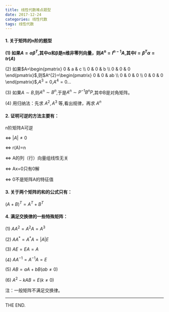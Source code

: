```yaml
---
title: 线性代数难点题型
date: 2017-12-24
categories: 线性代数
tags: 线性代数
---
```


#### 1. 关于矩阵的n阶的题型

**(1) 如果$A=αβ^{T}$,其中α和β是n维非零列向量，则$A^{n}=l^{n-1}A$,其中$l=β^{T}α=tr(A)$**

(2) 如果$A=\begin{pmatrix}
0 & a & c \\
0 & 0 & b \\
0 & 0 & 0
\end{pmatrix}$,则$A^{2}=\begin{pmatrix}
0 & 0 & ab \\
0 & 0 & 0 \\
0 & 0 & 0
\end{pmatrix}$,$A^{3}=0$,$A^{4}=0$...

(3) 如果$A \sim B$,则$A^{n} \sim B^{n}$,于是$A^{n} \sim P^{-1}B^{n}P$,其中B是对角矩阵。

(4) 用归纳法：先求 $A^{2},A^{3}$ 等,看出规律，再求 $A^{n}$

<!--more-->

#### 2. 证明可逆的方法主要有：

n阶矩阵A可逆

<=> $|A|\neq0$

<=> r(A)=n

<=> A的列（行）向量组线性无关

<=> Ax=0只有0解

<=> 0不是矩阵A的特征值

#### 3. 关于两个矩阵的和的公式只有：

$(A+B)^T=A^T+B^T$

#### 4. 满足交换律的一些特殊矩阵：

(1) $AA^2=A^2A=A^3$

(2) $AA^{\ast}=A^{\ast}A=|A|E$

(3) $AE=EA=A$

(4) $AA^{-1}=A^{-1}A=E$

(5) $AB=aA+bB(ab\neq0)$

(6) $A^2-kAB=E(k\neq0)$

注：一般矩阵不满足交换律。

- - -
THE END.
